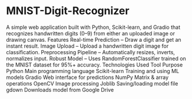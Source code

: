 # MNIST-Digit-Recognizer
A simple web application built with Python, Scikit-learn, and Gradio that recognizes handwritten digits (0–9) from either an uploaded image or drawing canvas.
Features
Real-time Prediction – Draw a digit and get an instant result.
Image Upload – Upload a handwritten digit image for classification.
Preprocessing Pipeline – Automatically resizes, inverts, normalizes input.
Robust Model – Uses RandomForestClassifier trained on the MNIST dataset for 95%+ accuracy.
Technologies Used
Tool	Purpose
Python	Main programming language
Scikit-learn	Training and using ML models
Gradio	Web interface for predictions
NumPy	Matrix & array operations
OpenCV	Image processing
Joblib	Saving/loading model file
gdown	Downloads model from Google Drive
